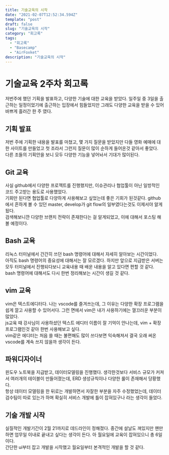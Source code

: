 ```yaml
---
title: 기술교육의 시작
date: "2021-02-07T12:52:34.594Z"
template: "post"
draft: false
slug: "기술교육의 시작"
category: "회고록"
tags:
  - "회고록"
  - "Basecamp"
  - "AirFoxket"
description: "기술교육의 시작"
---
```


# 기술교육 2주차 회고록

저번주에 했던 기획을 발표하고, 다양한 기술에 대한 교육을 받았다. 일주일 중 3일을 출근하는 일정이었기에 출근하는 입장에서 힘들었지만 그래도 다양한 교육을 받을 수 있어 바쁘게 흘러간 한 주 였다.

## 기획 발표

저번 주에 기획한 내용을 발표를 마쳤고, 몇 가지 질문을 받았지만 다들 영화 예매에 대한 사이트를 만들었고 첫 조라서 그런지 질문이 많이 순하게 들어온것 같아서 좋았다.  
다른 조들의 기획안을 보니 모두 다양한 기능을 넣어놔서 기대가 많이된다.

## Git 교육

사실 github에서 다양한 프로젝트를 진행했지만, 이슈관리나 협업툴이 아닌 일방적인 코드 주고받는 용도로 사용했었다.  
기회만 된다면 협업툴로 다양하게 사용해보고 싶었는데 좋은 기회가 된것같다. github에서 흔하게 볼 수 있던 master, develop가 git flow의 일부였다는것도 이제서야 알게됬다.  
검색해보니깐 다양한 브랜치 전략이 존재한다는 걸 알게되었고, 이에 대해서 포스팅 해 볼 예정이다.

## Bash 교육

리눅스 터미널에서 간간히 쓰던 bash 명령어에 대해서 자세히 알아보는 시간이었다.  
아직도 bash 명령어의 중요성에 대해서는 잘 모르겠다. 하지만 앞으로 지급받은 서버는 모두 터미널에서 진행되다보니 교육내용 때 배운 내용을 알고 있다면 편할 것 같다.  
bash 명령어에 대해서도 다시 한번 정리해보는 시간이 생길 것 같다.

## vim 교육

vim은 텍스트에디터다. 나는 vscode를 즐겨쓰는데, 그 이유는 다양한 확장 프로그램을 쉽게 깔고 사용할 수 있어서다. 그런 면에서 vim은 내가 사용하기에는 껄끄러운 부분이 많았다.  
js교육 때 강사님이 사용하셨던 텍스트 에디터 이름이 잘 기억이 안나는데, vim + 확장프로그램인것 같아 한번 사용해보고 싶다.  
vim같은 에디터는 처음 쓸 때는 불편해도 많이 쓰다보면 익숙해져서 결국 오래 써온 vscode를 계속 쓰지 않을까 생각이 든다.

## 파워디자이너

윈도우 노트북을 지급받고, 데이터모델링을 진행했다. 생각한것보다 서비스 규모가 커져서 여러개의 테이블이 만들어졌는데, ERD 생성규칙이나 다양한 룰이 존재해서 당황했다.  
항상 데이터 모델링을 한 뒤로는 개발하면서 자잘한 부분을 자주 수정했었는데, 데이터 검수팀이 따로 있는가 하며 확실히 서비스 개발에 틀이 잡혀있구나 라는 생각이 들었다.  

## 기술 개발 시작

실질적인 개발기간이 2월 21까지로 데드라인이 정해졌다. 중간에 설날도 껴있지만 왠만하면 업무일 이내로 끝내고 싶다는 생각이 든다. 아 월요일에 교육이 잡혀있으니 총 6일이다.  
간단한 ui부터 잡고 개발을 시작했고 월요일부터 본격적인 개발을 할 것 같다.



